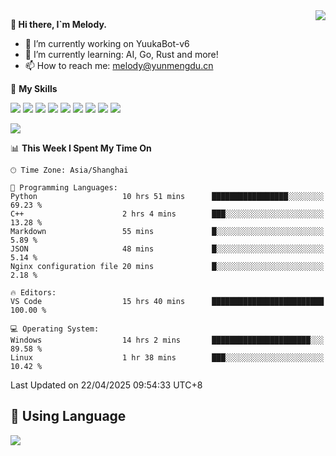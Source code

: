 <a href="#">
  <img align="right" src="https://github-readme-stats.vercel.app/api?username=melodyyuuka&count_private=true&show_icons=true" />
</a>

**👋 Hi there, I`m Melody.**

- 🔭 I’m currently working on YuukaBot-v6
- 🌱 I’m currently learning: AI, Go, Rust and more!
- 📫 How to reach me: melody@yunmengdu.cn

🌟 **My Skills** 

![](https://img.shields.io/badge/-Python-3e74a2?style=flat-square&logo=Python&logoColor=fff)
![](https://img.shields.io/badge/-Java-007396?style=flat-square&logo=OpenJDK&logoColor=fff)
![](https://img.shields.io/badge/-Node.js-339933?style=flat-square&logo=Node.js&logoColor=fff)
![](https://img.shields.io/badge/-Git-f05032?style=flat-square&logo=git&logoColor=fff)
![](https://img.shields.io/badge/-PostgreSQL-4169e1?style=flat-square&logo=PostgreSQL&logoColor=fff)
![](https://img.shields.io/badge/-Rust-000000?style=flat-square&logo=rust&logoColor=fff)
![](https://img.shields.io/badge/-VSCode-007acc?style=flat-square&logo=Visual-Studio-Code&logoColor=fff)
![](https://img.shields.io/badge/-FastAPI-009688?style=flat-square&logo=FastAPI&logoColor=fff)
![](https://img.shields.io/badge/-Linux-000000?style=flat-square&logo=Linux&logoColor=fff)


![](https://wakatime.com/badge/user/fa6dc0e2-47c5-4d2d-ae45-69fec6f2122c.svg)

<!--START_SECTION:waka-->
📊 **This Week I Spent My Time On** 

```text
🕑︎ Time Zone: Asia/Shanghai

💬 Programming Languages: 
Python                   10 hrs 51 mins      █████████████████░░░░░░░░   69.23 % 
C++                      2 hrs 4 mins        ███░░░░░░░░░░░░░░░░░░░░░░   13.28 % 
Markdown                 55 mins             █░░░░░░░░░░░░░░░░░░░░░░░░    5.89 % 
JSON                     48 mins             █░░░░░░░░░░░░░░░░░░░░░░░░    5.14 % 
Nginx configuration file 20 mins             █░░░░░░░░░░░░░░░░░░░░░░░░    2.18 % 

🔥 Editors: 
VS Code                  15 hrs 40 mins      █████████████████████████   100.00 % 

💻 Operating System: 
Windows                  14 hrs 2 mins       ██████████████████████░░░   89.58 % 
Linux                    1 hr 38 mins        ███░░░░░░░░░░░░░░░░░░░░░░   10.42 % 
```


 Last Updated on 22/04/2025 09:54:33 UTC+8
<!--END_SECTION:waka-->

## 🥰 **Using Language**

![](https://github-readme-stats.vercel.app/api/wakatime?username=MelodyYuyuko&layout=compact&hide_border=true)
